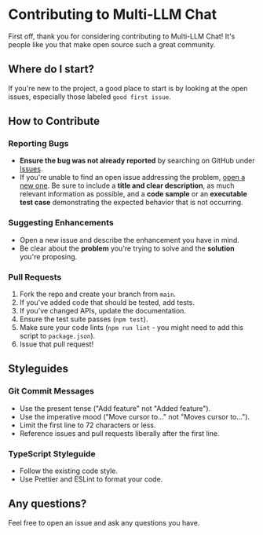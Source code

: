 # Contributing to Multi-LLM Chat

First off, thank you for considering contributing to Multi-LLM Chat! It's people like you that make open source such a great community.

## Where do I start?

If you're new to the project, a good place to start is by looking at the open issues, especially those labeled `good first issue`.

## How to Contribute

### Reporting Bugs

- **Ensure the bug was not already reported** by searching on GitHub under [Issues](https://github.com/your-username/multi-llm-chat/issues).
- If you're unable to find an open issue addressing the problem, [open a new one](https://github.com/your-username/multi-llm-chat/issues/new). Be sure to include a **title and clear description**, as much relevant information as possible, and a **code sample** or an **executable test case** demonstrating the expected behavior that is not occurring.

### Suggesting Enhancements

- Open a new issue and describe the enhancement you have in mind.
- Be clear about the **problem** you're trying to solve and the **solution** you're proposing.

### Pull Requests

1. Fork the repo and create your branch from `main`.
2. If you've added code that should be tested, add tests.
3. If you've changed APIs, update the documentation.
4. Ensure the test suite passes (`npm test`).
5. Make sure your code lints (`npm run lint` - you might need to add this script to `package.json`).
6. Issue that pull request!

## Styleguides

### Git Commit Messages

- Use the present tense ("Add feature" not "Added feature").
- Use the imperative mood ("Move cursor to..." not "Moves cursor to...").
- Limit the first line to 72 characters or less.
- Reference issues and pull requests liberally after the first line.

### TypeScript Styleguide

- Follow the existing code style.
- Use Prettier and ESLint to format your code.

## Any questions?

Feel free to open an issue and ask any questions you have.
